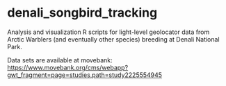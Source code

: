 # denali_songbird_tracking

Analysis and visualization R scripts for light-level geolocator data from Arctic Warblers (and eventually other species) breeding at Denali National Park. 

Data sets are available at movebank: https://www.movebank.org/cms/webapp?gwt_fragment=page=studies,path=study2225554945
